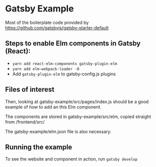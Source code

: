# Gatsby Example

Most of the boilerplate code provided by https://github.com/gatsbyjs/gatsby-starter-default

## Steps to enable Elm components in Gatsby (React):
 - `yarn add react-elm-components gatsby-plugin-elm`
 - `yarn add elm-webpack-loader -D`
 - Add `gatsby-plugin-elm` to gatsby-config.js plugins

## Files of interest
Then, looking at gatsby-example/src/pages/index.js should be a good example of how to add an this Elm component.

The components are stored in gatsby-example/src/elm, copied straight from /frontend/src/

The gatsby-example/elm.json file is also necessary.

## Running the example

To see the website and component in action, run `gatsby develop`
